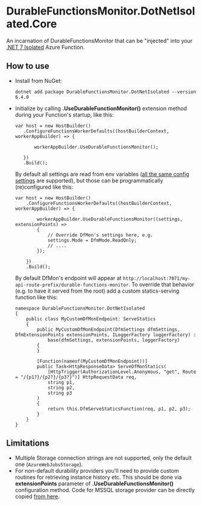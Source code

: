 # DurableFunctionsMonitor.DotNetIsolated.Core

An incarnation of DurableFunctionsMonitor that can be "injected" into your [.NET 7 Isolated](https://learn.microsoft.com/en-us/azure/azure-functions/dotnet-isolated-process-guide) Azure Function.

## How to use

* Install from NuGet:
   ```
   dotnet add package DurableFunctionsMonitor.DotNetIsolated --version 6.4.0
   ```
* Initialize by calling **.UseDurableFunctionMonitor()** extension method during your Function's startup, like this:
   ```
  var host = new HostBuilder()
      .ConfigureFunctionsWorkerDefaults((hostBuilderContext, workerAppBuilder) => {

          workerAppBuilder.UseDurableFunctionsMonitor();

      })
      .Build();
   ```


   By default all settings are read from env variables ([all the same config settings](https://github.com/microsoft/DurableFunctionsMonitor/wiki/Config-Settings-Reference) are supported), but those can be programmatically (re)configured like this:
   ```
   var host = new HostBuilder()
       .ConfigureFunctionsWorkerDefaults((hostBuilderContext, workerAppBuilder) => {
   
           workerAppBuilder.UseDurableFunctionsMonitor((settings, extensionPoints) => 
           {
               // Override DfMon's settings here, e.g.
               settings.Mode = DfmMode.ReadOnly;
               // ....
           });
   
       })
       .Build();
   ```
   
   By default DfMon's endpoint will appear at `http://localhost:7071/my-api-route-prefix/durable-functions-monitor`. To override that behavior (e.g. to have it served from the root) add a custom statics-serving function like this:
   ```
   namespace DurableFunctionsMonitor.DotNetIsolated
   {
       public class MyCustomDfMonEndpoint: ServeStatics
       {
           public MyCustomDfMonEndpoint(DfmSettings dfmSettings, DfmExtensionPoints extensionPoints, ILoggerFactory loggerFactory) : 
               base(dfmSettings, extensionPoints, loggerFactory)
           {
           }
   
           [Function(nameof(MyCustomDfMonEndpoint))]
           public Task<HttpResponseData> ServeDfMonStatics(
               [HttpTrigger(AuthorizationLevel.Anonymous, "get", Route = "/{p1?}/{p2?}/{p3?}")] HttpRequestData req,
               string p1,
               string p2,
               string p3
           )
           {
               return this.DfmServeStaticsFunction(req, p1, p2, p3);
           }
       }
   }
   ```

## Limitations

* Multiple Storage connection strings are not supported, only the default one (`AzureWebJobsStorage`).
* For non-default durability providers you'll need to provide custom routines for retrieving instance history etc. This should be done via **extensionPoints** parameter of **.UseDurableFunctionsMonitor()** configuration method. Code for MSSQL storage provider can be directly copied [from here](https://github.com/microsoft/DurableFunctionsMonitor/blob/main/custom-backends/mssql/Startup.cs).

